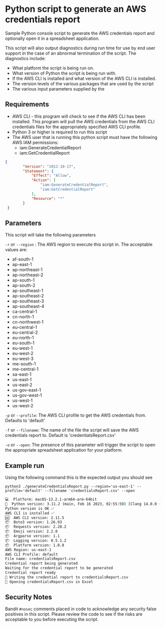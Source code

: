 # Python script to generate an AWS credentials report

Sample Python console script to generate the AWS credentials report and optionally open it in a spreadsheet application.

This script will also output diagnostics during run time for use by end user support in the case of an abnormal termination of the script. The diagnostics include:

- What platform the script is being run on.
- What version of Python the script is being run with.
- If the AWS CLI is installed and what version of the AWS CLI is installed.
- The version levels of the various packages that are used by the script
- The various input parameters supplied by the

## Requirements

- AWS CLI - this program will check to see if the AWS CLI has been installed. This program will pull the AWS credentials from the AWS CLI credentials files for the appropriately specified AWS CLI profile.
- Python 3 or higher is required to run this script
- The AWS user that is running this python script must have the following AWS IAM permissions:
  - iam:GenerateCredentialReport
  - iam:GetCredentialReport

```json
{
        "Version": "2012-10-17",
        "Statement": {
            "Effect": "Allow",
            "Action": [
                "iam:GenerateCredentialReport",
                "iam:GetCredentialReport"
            ],
            "Resource": "*"
        }
 }
```

## Parameters

This script will take the following parameters

`-r` or `--region` : The AWS region to execute this script in. The acceptable values are:

- af-south-1
- ap-east-1
- ap-northeast-1
- ap-northeast-2
- ap-south-1
- ap-south-2
- ap-southeast-1
- ap-southeast-2
- ap-southeast-3
- ap-southeast-4
- ca-central-1
- cn-north-1
- cn-northwest-1
- eu-central-1
- eu-central-2
- eu-north-1
- eu-south-1
- eu-west-1
- eu-west-2
- eu-west-3
- me-south-1
- me-central-1
- sa-east-1
- us-east-1
- us-east-2
- us-gov-east-1
- us-gov-west-1
- us-west-1
- us-west-2

`-p` or `--profile`: The AWS CLI profile to get the AWS credentials from. Defaults to 'default'

`-f` or `--filename`: The name of the file the script will save the AWS credentials report to. Default is 'credentialsReport.csv'

`-o` or `--open`: The presence of this parameter will trigger the script to open the appropriate spreadsheet application for your platform.

## Example run

Using the following command this is the expected output you should see

`python3 ./generateCredentialsReport.py --region='us-east-1' --profile='default' --filename 'credentialsReport.csv' --open`

```sh
💻  Platform: macOS-13.2.1-arm64-arm-64bit
🐍  Python version: 3.11.2 (main, Feb 16 2023, 02:55:59) [Clang 14.0.0 (clang-1400.0.29.202)]
Python version is OK ✅
AWS CLI is installed ✅
🆗  AWS CLI version: 2.11.5
📦  Boto3 version: 1.26.93
📦  Requests version: 2.28.2
📦  Emoji version: 2.2.0
📦  Argparse version: 1.1
📦  Logging version: 0.5.1.2
📦  Platform version: 1.0.8
AWS Region: us-east-1
AWS CLI Profile: default
File name: credentialsReport.csv
Credential report being generated
Waiting for the credential report to be generated
Credential report ready
📂 Writing the credential report to credentialsReport.csv
📂 Opening credentialsReport.csv in Excel
```

## Security Notes

Bandit `#nosec` comments placed in code to acknowledge any security false positives in this script. Please review the code to see if the risks are acceptable to you before executing the script.
